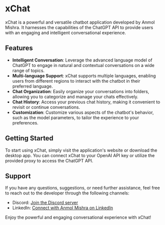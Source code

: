 # xChat

xChat is a powerful and versatile chatbot application developed by Anmol Mishra. It harnesses the capabilities of the ChatGPT API to provide users with an engaging and intelligent conversational experience.

## Features

- **Intelligent Conversation**: Leverage the advanced language model of ChatGPT to engage in natural and contextual conversations on a wide range of topics.
- **Multi-language Support**: xChat supports multiple languages, enabling users from different regions to interact with the chatbot in their preferred language.
- **Chat Organization**: Easily organize your conversations into folders, allowing you to categorize and manage your chats effectively.
- **Chat History**: Access your previous chat history, making it convenient to revisit or continue conversations.
- **Customization**: Customize various aspects of the chatbot's behavior, such as the model parameters, to tailor the experience to your preferences.

## Getting Started

To start using xChat, simply visit the application's website or download the desktop app. You can connect xChat to your OpenAI API key or utilize the provided proxy to access the ChatGPT API.



## Support

If you have any questions, suggestions, or need further assistance, feel free to reach out to the developer through the following channels:

- Discord: [Join the Discord server](https://discord.com/invite/HQqwWCS2)
- LinkedIn: [Connect with Anmol Mishra on LinkedIn](https://www.linkedin.com/in/anmolxlight/)



Enjoy the powerful and engaging conversational experience with xChat!